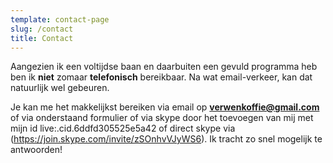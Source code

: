```yaml
---
template: contact-page
slug: /contact
title: Contact
---
```


Aangezien ik een voltijdse baan en daarbuiten een gevuld programma heb ben ik **niet** zomaar **telefonisch** bereikbaar. Na wat email-verkeer, kan dat natuurlijk wel gebeuren.

Je kan me het makkelijkst bereiken via email op **<verwenkoffie@gmail.com>** of via onderstaand formulier of via skype door het toevoegen van mij met mijn id live:.cid.6ddfd305525e5a42 of direct skype via (https://join.skype.com/invite/zSOnhvVJyWS6). Ik tracht zo snel mogelijk te antwoorden!
